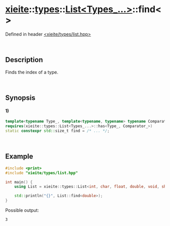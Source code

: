 # [xieite](../../../../../xieite.md)\:\:[types](../../../../../types.md)\:\:[List<Types_...>](../../../list.md)\:\:find\<\>
Defined in header [<xieite/types/list.hpp>](../../../../../../include/xieite/types/list.hpp)

&nbsp;

## Description
Finds the index of a type.

&nbsp;

## Synopsis
#### 1)
```cpp
template<typename Type_, template<typename, typename> typename Comparator_ = std::is_same>
requires(xieite::types::List<Types_...>::has<Type_, Comparator_>)
static constexpr std::size_t find = /* ... */;
```

&nbsp;

## Example
```cpp
#include <print>
#include "xieite/types/list.hpp"

int main() {
    using List = xieite::types::List<int, char, float, double, void, short, long, bool>;

    std::println("{}", List::find<double>);
}
```
Possible output:
```
3
```
